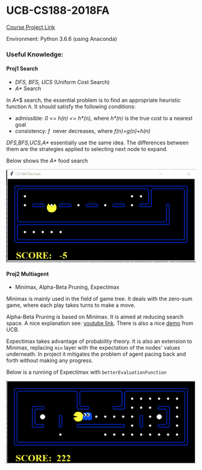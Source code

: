 # UCB-CS188-2018FA

[Course Project Link](https://inst.eecs.berkeley.edu/~cs188/fa18/projects.html)

Environment: Python 3.6.6 (using Anaconda)

### Useful Knowledge:

#### Proj1 Search

* *DFS, BFS, UCS​* (Uniform Cost Search)
* *A\*​* Search

In *A\**​$ search, the essential problem is to find an appropriate heuristic function *h*​. It should satisfy the following conditions:

* admissible: *0 <= h(n) <= h\*(n)​*, where *h\*(n)* is the true cost to a nearest goal
* consistency: *f* ​ never decreases, where *f(n)=g(n)+h(n)*

*DFS,BFS,UCS,A\*​* essentially use the same idea. The differences between them are the strategies applied to selecting next node to expand.

Below shows the *A\** food search

![](astarfoodsearch.gif) 

#### Proj2 Multiagent

* Minimax, Alpha-Beta Pruning, Expectimax

Minimax is mainly used in the field of game tree. It deals with the zero-sum game, where each play takes turns to make a move. 

Alpha-Beta Pruning is based on Minimax. It is aimed at reducing search space. A nice explanation see: [youtube link](https://www.youtube.com/watch?v=xBXHtz4Gbdo). There is also a nice [demo](https://inst.eecs.berkeley.edu/~cs61b/fa14/ta-materials/apps/ab_tree_practice/) from UCB. 

Expectimax takes advantage of probability theory. It is also an extension to Minimax, replacing `min` layer with the expectation of the nodes' values underneath. In project it mitigates the problem of agent pacing back and forth without making any progress.

Below is a running of Expectimax with `betterEvaluationFunction`

![](expectimax.gif)